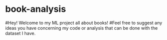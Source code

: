 # book-analysis

#Hey! Welcome to my ML project all about books!
#Feel free to suggest any ideas you have concerning my code or analysis that can be done with the dataset I have.
